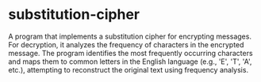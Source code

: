 # substitution-cipher
A program that implements a substitution cipher for encrypting messages. For decryption, it analyzes the frequency of characters in the encrypted message. The program identifies the most frequently occurring characters and maps them to common letters in the English language (e.g., 'E', 'T', 'A', etc.), attempting to reconstruct the original text using frequency analysis.
